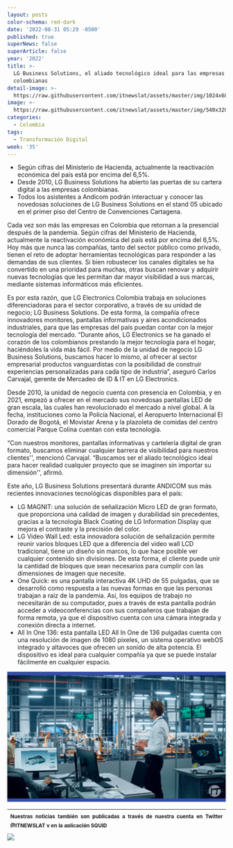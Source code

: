 ```yaml
---
layout: posts
color-schema: red-dark
date: '2022-08-31 05:29 -0500'
published: true
superNews: false
superArticle: false
year: '2022'
title: >-
  LG Business Solutions, el aliado tecnológico ideal para las empresas
  colombianas
detail-image: >-
  https://raw.githubusercontent.com/itnewslat/assets/master/img/1024x680/industria-de-auto-g.jpg
image: >-
  https://raw.githubusercontent.com/itnewslat/assets/master/img/540x320/industria-de-auto-p.jpg
categories:
  - Colombia
tags:
  - Transformación Digital
week: '35'
---
```

- Según cifras del Ministerio de Hacienda, actualmente la reactivación económica del país está por encima del 6,5%.
- Desde 2010, LG Business Solutions ha abierto las puertas de su cartera digital a las empresas colombianas.  
- Todos los asistentes a Andicom podrán interactuar y conocer las novedosas soluciones de LG Business Solutions en el stand 05 ubicado en el primer piso del Centro de Convenciones Cartagena.

Cada vez son más las empresas en Colombia que retornan a la presencial después de la pandemia. Según cifras del Ministerio de Hacienda, actualmente la reactivación económica del país está por encima del 6,5%. Hoy más que nunca las compañías, tanto del sector público como privado, tienen el reto de adoptar herramientas tecnológicas para responder a las demandas de sus clientes. Si bien robustecer los canales digitales se ha convertido en una prioridad para muchas, otras buscan renovar y adquirir nuevas tecnologías que les permitan dar mayor visibilidad a sus marcas, mediante sistemas informáticos más eficientes. 

Es por esta razón, que LG Electronics Colombia trabaja en soluciones diferenciadoras para el sector corporativo, a través de su unidad de negocio; LG Business Solutions. De esta forma, la compañía ofrece innovadores  monitores, pantallas informativas y aires acondicionados industriales, para que las empresas del país puedan contar con la mejor tecnología del mercado.
“Durante años, LG Electronics se ha ganado el corazón de los colombianos prestando la mejor tecnología para el hogar, haciéndoles la vida más fácil. Por medio de la unidad de negocio LG Business Solutions, buscamos hacer lo mismo, al ofrecer al sector empresarial productos vanguardistas con la posibilidad de construir experiencias personalizadas para cada tipo de industria”, aseguró Carlos Carvajal, gerente de Mercadeo de ID & IT en LG Electronics.
 
Desde 2010, la unidad de negocio cuenta con presencia en Colombia, y en 2021, empezó a ofrecer en el mercado sus novedosas pantallas LED de gran escala, las cuales han revolucionado el mercado a nivel global. A la fecha, instituciones como la Policía Nacional, el Aeropuerto Internacional El Dorado de Bogotá, el Movistar Arena y la plazoleta de comidas del centro comercial Parque Colina cuentan con esta tecnología.
 
“Con nuestros monitores, pantallas informativas y cartelería digital de gran formato, buscamos eliminar cualquier barrera de visibilidad para nuestros clientes'', mencionó Carvajal. “Buscamos ser el aliado tecnológico ideal para hacer realidad cualquier proyecto que se imaginen sin importar su dimensión'', afirmó.
 
Este año, LG Business Solutions presentará durante ANDICOM sus más recientes innovaciones tecnológicas disponibles para el país:
 
- LG MAGNIT: una solución de señalización Micro LED de gran formato, que proporciona una calidad de imagen y durabilidad sin precedentes, gracias a la tecnología Black Coating de LG Information Display que mejora el contraste y la precisión del color.
- LG Video Wall Led: esta innovadora solución de señalización permite reunir varios bloques LED que a diferencia del video wall LCD tradicional, tiene un diseño sin marcos, lo que hace posible ver cualquier contenido sin divisiones. De esta forma, el cliente puede unir la cantidad de bloques que sean necesarios para cumplir con las dimensiones de imagen que necesite.
- One Quick: es una pantalla interactiva 4K UHD de 55 pulgadas, que se desarrolló como respuesta a las nuevas formas en que las personas trabajan a raíz de la pandemia. Así, los equipos de trabajo no necesitarán de su computador, pues a través de esta pantalla podrán acceder a videoconferencias con sus compañeros que trabajan de forma remota, ya que el dispositivo cuenta con una cámara integrada y conexión directa a internet.
- All In One 136: esta pantalla LED All In One de 136 pulgadas cuenta con una resolución de imagen de 1080 pixeles, un sistema operativo webOS integrado y altavoces que ofrecen un sonido de alta potencia. El dispositivo es ideal para cualquier compañía ya que se puede instalar fácilmente en cualquier espacio.

![](https://raw.githubusercontent.com/itnewslat/assets/master/img/540x320/industria-de-auto-p.jpg)

<table style="height: 42px;" width="569">
<tbody>
<tr>
<td style="text-align: justify;"><sub><strong>Nuestras noticias también son publicadas a través de nuestra cuenta en Twitter <a href="https://twitter.com/itnewslat?lang=es">@ITNEWSLAT</a> y en la aplicación <a href="https://squidapp.co/en/">SQUID</a></strong></sub></td>
</tr>
</tbody>
</table>

<img src="https://tracker.metricool.com/c3po.jpg?hash=56f88a41e39ab42c063cc51676587a04"/>